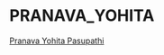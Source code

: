 # PRANAVA_YOHITA
<div class="badge-base LI-profile-badge" data-locale="en_US" data-size="medium" data-theme="dark" data-type="HORIZONTAL" data-vanity="pranava-yohita-pasupathi-2008b7229" data-version="v1"><a class="badge-base__link LI-simple-link" href="https://in.linkedin.com/in/pranava-yohita-pasupathi-2008b7229?trk=profile-badge">Pranava Yohita Pasupathi</a></div>
              
